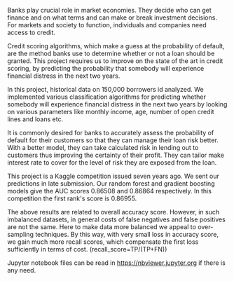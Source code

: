 Banks play crucial role in market economies. They decide who can get finance and on what terms and can make or break investment decisions. For markets and society to function, individuals and companies need access to credit.

Credit scoring algorithms, which make a guess at the probability of default, are the method banks use to determine whether or not a loan should be granted. This project requires us to improve on the state of the art in credit scoring, by predicting the probability that somebody will experience financial distress in the next two years.

In this project, historical data on 150,000 borrowers id analyzed. We implemented various classification algorithms for predicting whether somebody will experience financial distress in the next two years by looking on various parameters like monthly income, age, number of open credit lines and loans etc.

It is commonly desired for banks to accurately assess the probability of default for their customers so that they can manage their loan risk better. With a better model, they can take calculated risk in lending out to customers thus improving the certainty of their profit. They can tailor make interest rate to cover for the level of risk they are exposed from the loan.

This project is a Kaggle competition issued seven years ago. We sent our predictions in late submission. Our random forest and gradient boosting models give the AUC scores 0.86508 and 0.86864 respectively. In this competition the first rank's score is 0.86955. 

The above results are related to overall accuracy score. However, in such imbalanced datasets, in general costs of false negatives and false positives are not the same. Here to make data more balanced we appeal to over-sampling techniques. By this way, with very small loss in accuracy score, we gain much more recall scores, which compensate the first loss sufficiently in terms of cost. (recall_score=TP/(TP+FN)) 



Jupyter notebook files can be read in https://nbviewer.jupyter.org if there is any need.
